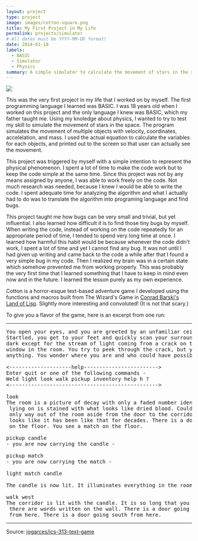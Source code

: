 ```yaml
---
layout: project
type: project
image: images/cotton-square.png
title: My First Project in My Life
permalink: projects/simulator
# All dates must be YYYY-MM-DD format!
date: 2014-01-10
labels:
  - BASIC
  - Simulator
  - Physics
summary: A simple simulator to calculate the movement of stars in the space.
---
```


<img class="ui image" src="../images/cotton-header.png">

This was the very first project in my life that I worked on by myself. The first programming language I learned was BASIC. I was 18 years old when I worked on this project and the only language I knew was BASIC, which my father taught me. Using my knoledge about physics, I wanted to try to test my skill to simulate the movement of stars in the space. The program simulates the movement of multiple objects with velocity, coordinates, accelelation, and mass. I used the actual equation to calculate the variables for each objects, and printed out to the screen so that user can actually see the movement.

This project was triggered by myself with a simple intention to represent the physical phenomenon. I spent a lot of time to make the code work but to keep the code simple at the same time. Since this project was not by any means assigned by anyone, I was able to work freely on the code. Not much research was needed, because I knew I would be able to write the code. I spent adequate time for analyzing the algorithm and what I actually had to do was to translate the algorithm into programing language and find bugs.

This project taught me how bugs can be very small and trivial, but yet influential. I also learned how difficult it is to find those tiny bugs by myself. When writing the code, instead of working on the code repeatedly for an appropriate period of time, I tended to spend very long time at once. I learned how harmful this habit would be because whenever the code didn't work, I spent a lot of time and yet I cannot find any bug. It was not until I had given up writing and came back to the code a while after that I found a very simple bug in my code. Then I realized my brain was in a certain state which somehow prevented me from working properly. This was probably the very first time that I learned something that I have to keep in mind even now and in the future. I learned the lesson purely as my own experience. 





Cotton is a horror-esque text-based adventure game I developed using the functions and macros built from The Wizard's Game in [Conrad Barski's Land of Lisp](http://landoflisp.com/). Slightly more interesting and convoluted! (It is not that scary.)

To give you a flavor of the game, here is an excerpt from one run:

<hr>

<pre>
You open your eyes, and you are greeted by an unfamiliar ceiling.
Startled, you get to your feet and quickly scan your surroundings. It's
dark except for the stream of light coming from a crack on the only boarded
window in the room. You try to peek through the crack, but you cannot see
anything. You wonder where you are and who could have possibly brought you here.

<--------------------help------------------------>
Enter quit or one of the following commands -
Weld light look walk pickup inventory help h ?
<------------------------------------------------>

look
The room is a picture of decay with only a faded number identifying it as room-4. The bed you were
 lying on is stained with what looks like dried blood. Could it be your blood? No - it is not. The
 only way out of the room aside from the door to the corridor is a window that is boarded shut. It
 looks like it has been like that for decades. There is a door going west from here. You see a candle
 on the floor. You see a match on the floor.

pickup candle
- you are now carrying the candle -

pickup match
- you are now carrying the match -

light match candle

The candle is now lit. It illuminates everything in the room.

walk west
The corridor is lit with the candle. It is so long that you cannot see to the end. You notice that
 there are words written on the wall. There is a door going east from here. There is a way going north
 from here. There is a door going south from here.
</pre>

<hr>

Source: <a href="https://github.com/jogarces/ics-313-text-game"><i class="large github icon "></i>jogarces/ics-313-text-game</a>

